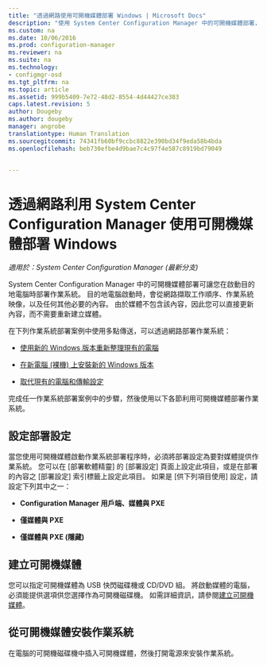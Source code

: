 ```yaml
---
title: "透過網路使用可開機媒體部署 Windows | Microsoft Docs"
description: "使用 System Center Configuration Manager 中的可開機媒體部署，以在啟動目的地電腦時部署作業系統。"
ms.custom: na
ms.date: 10/06/2016
ms.prod: configuration-manager
ms.reviewer: na
ms.suite: na
ms.technology:
- configmgr-osd
ms.tgt_pltfrm: na
ms.topic: article
ms.assetid: 999b5409-7e72-48d2-8554-4d44427ce383
caps.latest.revision: 5
author: Dougeby
ms.author: dougeby
manager: angrobe
translationtype: Human Translation
ms.sourcegitcommit: 74341fb60bf9ccbc8822e390bd34f9eda58b4bda
ms.openlocfilehash: beb730efbe4d9bae7c4c97f4e587c8919bd79049


---
```

# <a name="use-bootable-media-to-deploy-windows-over-the-network-with-system-center-configuration-manager"></a>透過網路利用 System Center Configuration Manager 使用可開機媒體部署 Windows

*適用於：System Center Configuration Manager (最新分支)*

System Center Configuration Manager 中的可開機媒體部署可讓您在啟動目的地電腦時部署作業系統。 目的地電腦啟動時，會從網路擷取工作順序、作業系統映像，以及任何其他必要的內容。 由於媒體不包含該內容，因此您可以直接更新內容，而不需要重新建立媒體。  

 在下列作業系統部署案例中使用多點傳送，可以透過網路部署作業系統：  

-   [使用新的 Windows 版本重新整理現有的電腦](refresh-an-existing-computer-with-a-new-version-of-windows.md)  

-   [在新電腦 (裸機) 上安裝新的 Windows 版本](install-new-windows-version-new-computer-bare-metal.md)  

-   [取代現有的電腦和傳輸設定](replace-an-existing-computer-and-transfer-settings.md)  

 完成任一作業系統部署案例中的步驟，然後使用以下各節利用可開機媒體部署作業系統。  

## <a name="configure-deployment-settings"></a>設定部署設定  
 當您使用可開機媒體啟動作業系統部署程序時，必須將部署設定為要對媒體提供作業系統。 您可以在 [部署軟體精靈] 的 [部署設定]  頁面上設定此項目，或是在部署的內容之 [部署設定]  索引標籤上設定此項目。  如果是 [供下列項目使用]  設定，請設定下列其中之一：  

-   **Configuration Manager 用戶端、媒體與 PXE**  

-   **僅媒體與 PXE**  

-   **僅媒體與 PXE (隱藏)**  

## <a name="create-the-bootable-media"></a>建立可開機媒體  
 您可以指定可開機媒體為 USB 快閃磁碟機或 CD/DVD 組。 將啟動媒體的電腦，必須能提供選項供您選擇作為可開機磁碟機。 如需詳細資訊，請參閱[建立可開機媒體](create-bootable-media.md)。  

##  <a name="a-namebkmkdeploya-install-the-operating-system-from--bootable-media"></a><a name="BKMK_Deploy"></a> 從可開機媒體安裝作業系統  
 在電腦的可開機磁碟機中插入可開機媒體，然後打開電源來安裝作業系統。  



<!--HONumber=Dec16_HO3-->


